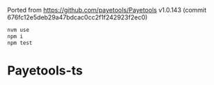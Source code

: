 Ported from https://github.com/payetools/Payetools v1.0.143 (commit 676fc12e5deb29a47bdcac0cc2f1f242923f2ec0)

```sh
nvm use
npm i
npm test
```
# Payetools-ts
